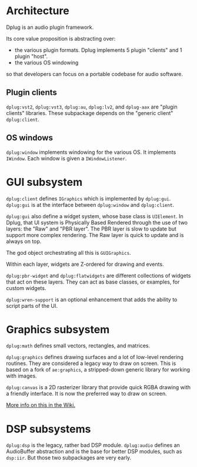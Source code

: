 # Architecture

Dplug is an audio plugin framework.

Its core value proposition is abstracting over:
- the various plugin formats. Dplug implements 5 plugin "clients" and 1 plugin "host".
- the various OS windowing

so that developers can focus on a portable codebase for audio software.



## Plugin clients


`dplug:vst2`, `dplug:vst3`, `dplug:au`, `dplug:lv2`, and `dplug-aax` are "plugin clients" libraries.
These subpackage depends on the "generic client" `dplug:client`.



## OS windows

`dplug:window` implements windowing for the various OS. It implements `IWindow`.
Each window is given a `IWindowListener`.


# GUI subsystem

`dplug:client` defines `IGraphics` which is implemented by `dplug:gui`.
`dplug:gui` is at the interface between `dplug:window` and `dplug:client`.

`dplug:gui` also define a widget system, whose base class is `UIElement`.
In Dplug, that UI system is Physically Based Rendered through the use of two layers: the "Raw" and "PBR layer". The PBR layer is slow to update but support more complex rendering. The Raw layer is quick to update and is always on top.

The god object orchestrating all this is `GUIGraphics`.

Within each layer, widgets are Z-ordered for drawing and events.

`dplug:pbr-widget` and `dplug:flatwidgets` are different collections of widgets that act on these layers. They can act as base classes, or examples, for custom widgets.

`dplug:wren-support` is an optional enhancement that adds the ability to script parts of the UI.


# Graphics subsystem

`dplug:math` defines small vectors, rectangles, and matrices.

`dplug:graphics` defines drawing surfaces and a lot of low-level rendering routines. They are considered a legacy way to draw on screen. This is based on a fork of `ae:graphics`, a stripped-down generic library for working with images.

`dplug:canvas` is a 2D rasterizer library that provide quick RGBA drawing with a friendly interface. It is now the preferred way to draw on screen.

[More info on this in the Wiki.](https://github.com/AuburnSounds/Dplug/wiki)


# DSP subsystems

`dplug:dsp` is the legacy, rather bad DSP module.
`dplug:audio` defines an AudioBuffer abstraction and is the base for better DSP modules, such as `dsp:iir`. But those two subpackages are very early.

